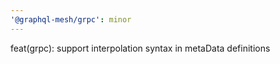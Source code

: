 ```yaml
---
'@graphql-mesh/grpc': minor
---
```


feat(grpc): support interpolation syntax in metaData definitions
